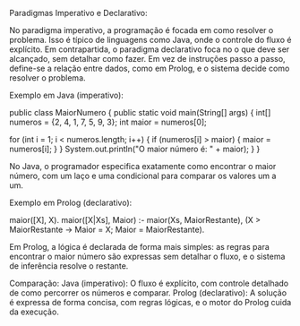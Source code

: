 Paradigmas Imperativo e Declarativo:

No paradigma imperativo, a programação é focada em como resolver o problema. Isso é típico de linguagens como Java, onde o controle do fluxo é explícito. 
Em contrapartida, o paradigma declarativo foca no o que deve ser alcançado, sem detalhar como fazer. 
Em vez de instruções passo a passo, define-se a relação entre dados, como em Prolog, e o sistema decide como resolver o problema.

Exemplo em Java (imperativo):

public class MaiorNumero {
public static void main(String[] args) {
int[] numeros = {2, 4, 1, 7, 5, 9, 3};
int maior = numeros[0];

for (int i = 1; i < numeros.length; i++) {
if (numeros[i] > maior) {
maior = numeros[i];
}
}
System.out.println("O maior número é: " + maior);
}
}

No Java, o programador especifica exatamente como encontrar o maior número, com um laço e uma condicional para comparar os valores um a um.

Exemplo em Prolog (declarativo):

maior([X], X).
maior([X|Xs], Maior) :-
maior(Xs, MaiorRestante),
(X > MaiorRestante -> Maior = X; Maior = MaiorRestante).
    
Em Prolog, a lógica é declarada de forma mais simples: as regras para encontrar o maior número são expressas sem detalhar o fluxo, e o sistema de inferência resolve o restante.

Comparação:
Java (imperativo): O fluxo é explícito, com controle detalhado de como percorrer os números e comparar.
Prolog (declarativo): A solução é expressa de forma concisa, com regras lógicas, e o motor do Prolog cuida da execução.
